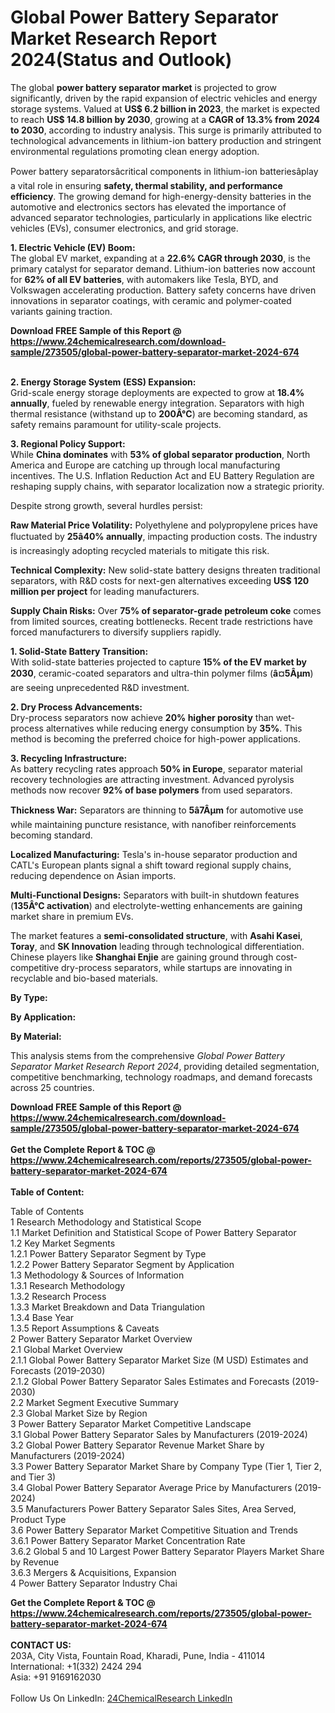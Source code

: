 <h1>Global Power Battery Separator Market Research Report 2024(Status and Outlook)</h1><p>The global <strong>power battery separator market</strong> is projected to grow significantly, driven by the rapid expansion of electric vehicles and energy storage systems. Valued at <strong>US$ 6.2 billion in 2023</strong>, the market is expected to reach <strong>US$ 14.8 billion by 2030</strong>, growing at a <strong>CAGR of 13.3% from 2024 to 2030</strong>, according to industry analysis. This surge is primarily attributed to technological advancements in lithium-ion battery production and stringent environmental regulations promoting clean energy adoption.</p><p>Power battery separatorsâcritical components in lithium-ion batteriesâplay a vital role in ensuring <strong>safety, thermal stability, and performance efficiency</strong>. The growing demand for high-energy-density batteries in the automotive and electronics sectors has elevated the importance of advanced separator technologies, particularly in applications like electric vehicles (EVs), consumer electronics, and grid storage.</p><p><strong>1. Electric Vehicle (EV) Boom:</strong><br>
The global EV market, expanding at a <strong>22.6% CAGR through 2030</strong>, is the primary catalyst for separator demand. Lithium-ion batteries now account for <strong>62% of all EV batteries</strong>, with automakers like Tesla, BYD, and Volkswagen accelerating production. Battery safety concerns have driven innovations in separator coatings, with ceramic and polymer-coated variants gaining traction.</p><div><b>Download FREE Sample of this Report @ 
            <a href="https://www.24chemicalresearch.com/download-sample/273505/global-power-battery-separator-market-2024-674">
            https://www.24chemicalresearch.com/download-sample/273505/global-power-battery-separator-market-2024-674</a></b></div><br><p><strong>2. Energy Storage System (ESS) Expansion:</strong><br>
Grid-scale energy storage deployments are expected to grow at <strong>18.4% annually</strong>, fueled by renewable energy integration. Separators with high thermal resistance (withstand up to <strong>200Â°C</strong>) are becoming standard, as safety remains paramount for utility-scale projects.</p><p><strong>3. Regional Policy Support:</strong><br>
While <strong>China dominates</strong> with <strong>53% of global separator production</strong>, North America and Europe are catching up through local manufacturing incentives. The U.S. Inflation Reduction Act and EU Battery Regulation are reshaping supply chains, with separator localization now a strategic priority.</p><p>Despite strong growth, several hurdles persist:</p><p><strong>Raw Material Price Volatility:</strong> Polyethylene and polypropylene prices have fluctuated by <strong>25â40% annually</strong>, impacting production costs. The industry is increasingly adopting recycled materials to mitigate this risk.</p><p><strong>Technical Complexity:</strong> New solid-state battery designs threaten traditional separators, with R&amp;D costs for next-gen alternatives exceeding <strong>US$ 120 million per project</strong> for leading manufacturers.</p><p><strong>Supply Chain Risks:</strong> Over <strong>75% of separator-grade petroleum coke</strong> comes from limited sources, creating bottlenecks. Recent trade restrictions have forced manufacturers to diversify suppliers rapidly.</p><p><strong>1. Solid-State Battery Transition:</strong><br>
With solid-state batteries projected to capture <strong>15% of the EV market by 2030</strong>, ceramic-coated separators and ultra-thin polymer films (<strong>â¤5Âµm</strong>) are seeing unprecedented R&amp;D investment.</p><p><strong>2. Dry Process Advancements:</strong><br>
Dry-process separators now achieve <strong>20% higher porosity</strong> than wet-process alternatives while reducing energy consumption by <strong>35%</strong>. This method is becoming the preferred choice for high-power applications.</p><p><strong>3. Recycling Infrastructure:</strong><br>
As battery recycling rates approach <strong>50% in Europe</strong>, separator material recovery technologies are attracting investment. Advanced pyrolysis methods now recover <strong>92% of base polymers</strong> from used separators.</p><p><strong>Thickness War:</strong> Separators are thinning to <strong>5â7Âµm</strong> for automotive use while maintaining puncture resistance, with nanofiber reinforcements becoming standard.</p><p><strong>Localized Manufacturing:</strong> Tesla's in-house separator production and CATL's European plants signal a shift toward regional supply chains, reducing dependence on Asian imports.</p><p><strong>Multi-Functional Designs:</strong> Separators with built-in shutdown features (<strong>135Â°C activation</strong>) and electrolyte-wetting enhancements are gaining market share in premium EVs.</p><p>The market features a <strong>semi-consolidated structure</strong>, with <strong>Asahi Kasei</strong>, <strong>Toray</strong>, and <strong>SK Innovation</strong> leading through technological differentiation. Chinese players like <strong>Shanghai Enjie</strong> are gaining ground through cost-competitive dry-process separators, while startups are innovating in recyclable and bio-based materials.</p><p><strong>By Type:</strong></p><p><strong>By Application:</strong></p><p><strong>By Material:</strong></p><p>This analysis stems from the comprehensive <em>Global Power Battery Separator Market Research Report 2024</em>, providing detailed segmentation, competitive benchmarking, technology roadmaps, and demand forecasts across 25 countries.</p><div><b>Download FREE Sample of this Report @ 
            <a href="https://www.24chemicalresearch.com/download-sample/273505/global-power-battery-separator-market-2024-674">
            https://www.24chemicalresearch.com/download-sample/273505/global-power-battery-separator-market-2024-674</a></b></div><br><div><b>Get the Complete Report & TOC @ 
            <a href="https://www.24chemicalresearch.com/reports/273505/global-power-battery-separator-market-2024-674">
            https://www.24chemicalresearch.com/reports/273505/global-power-battery-separator-market-2024-674</a></b></div><br>
            <b>Table of Content:</b><p>Table of Contents<br />
1 Research Methodology and Statistical Scope<br />
1.1 Market Definition and Statistical Scope of Power Battery Separator<br />
1.2 Key Market Segments<br />
1.2.1 Power Battery Separator Segment by Type<br />
1.2.2 Power Battery Separator Segment by Application<br />
1.3 Methodology & Sources of Information<br />
1.3.1 Research Methodology<br />
1.3.2 Research Process<br />
1.3.3 Market Breakdown and Data Triangulation<br />
1.3.4 Base Year<br />
1.3.5 Report Assumptions & Caveats<br />
2 Power Battery Separator Market Overview<br />
2.1 Global Market Overview<br />
2.1.1 Global Power Battery Separator Market Size (M USD) Estimates and Forecasts (2019-2030)<br />
2.1.2 Global Power Battery Separator Sales Estimates and Forecasts (2019-2030)<br />
2.2 Market Segment Executive Summary<br />
2.3 Global Market Size by Region<br />
3 Power Battery Separator Market Competitive Landscape<br />
3.1 Global Power Battery Separator Sales by Manufacturers (2019-2024)<br />
3.2 Global Power Battery Separator Revenue Market Share by Manufacturers (2019-2024)<br />
3.3 Power Battery Separator Market Share by Company Type (Tier 1, Tier 2, and Tier 3)<br />
3.4 Global Power Battery Separator Average Price by Manufacturers (2019-2024)<br />
3.5 Manufacturers Power Battery Separator Sales Sites, Area Served, Product Type<br />
3.6 Power Battery Separator Market Competitive Situation and Trends<br />
3.6.1 Power Battery Separator Market Concentration Rate<br />
3.6.2 Global 5 and 10 Largest Power Battery Separator Players Market Share by Revenue<br />
3.6.3 Mergers & Acquisitions, Expansion<br />
4 Power Battery Separator Industry Chai</p><div><b>Get the Complete Report & TOC @ 
            <a href="https://www.24chemicalresearch.com/reports/273505/global-power-battery-separator-market-2024-674">
            https://www.24chemicalresearch.com/reports/273505/global-power-battery-separator-market-2024-674</a></b></div><br><b>CONTACT US:</b><br>
            203A, City Vista, Fountain Road, Kharadi, Pune, India - 411014<br>
            International: +1(332) 2424 294<br>
            Asia: +91 9169162030 <br><br>
            Follow Us On LinkedIn: <a href="https://www.linkedin.com/company/24chemicalresearch/">24ChemicalResearch LinkedIn</a>